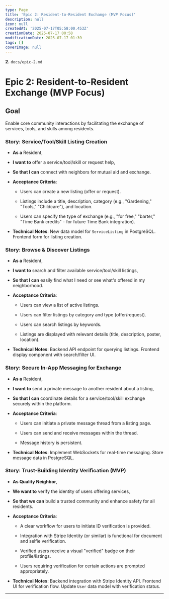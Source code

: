 ```yaml
---
type: Page
title: 'Epic 2: Resident-to-Resident Exchange (MVP Focus)'
description: null
icon: null
createdAt: '2025-07-17T05:58:00.453Z'
creationDate: 2025-07-17 00:58
modificationDate: 2025-07-17 01:39
tags: []
coverImage: null
---
```


**2.** `docs/epic-2.md`

# Epic 2: Resident-to-Resident Exchange (MVP Focus)

## Goal

Enable core community interactions by facilitating the exchange of services, tools, and skills among residents.

### Story: Service/Tool/Skill Listing Creation

- **As a** Resident,

- **I want to** offer a service/tool/skill or request help,

- **So that I can** connect with neighbors for mutual aid and exchange.

- **Acceptance Criteria**:

    - Users can create a new listing (offer or request).

    - Listings include a title, description, category (e.g., "Gardening," "Tools," "Childcare"), and location.

    - Users can specify the type of exchange (e.g., "for free," "barter," "Time Bank credits" - for future Time Bank integration).

- **Technical Notes**: New data model for `ServiceListing` in PostgreSQL. Frontend form for listing creation.

### Story: Browse & Discover Listings

- **As a** Resident,

- **I want to** search and filter available service/tool/skill listings,

- **So that I can** easily find what I need or see what's offered in my neighborhood.

- **Acceptance Criteria**:

    - Users can view a list of active listings.

    - Users can filter listings by category and type (offer/request).

    - Users can search listings by keywords.

    - Listings are displayed with relevant details (title, description, poster, location).

- **Technical Notes**: Backend API endpoint for querying listings. Frontend display component with search/filter UI.

### Story: Secure In-App Messaging for Exchange

- **As a** Resident,

- **I want to** send a private message to another resident about a listing,

- **So that I can** coordinate details for a service/tool/skill exchange securely within the platform.

- **Acceptance Criteria**:

    - Users can initiate a private message thread from a listing page.

    - Users can send and receive messages within the thread.

    - Message history is persistent.

- **Technical Notes**: Implement WebSockets for real-time messaging. Store message data in PostgreSQL.

### Story: Trust-Building Identity Verification (MVP)

- **As Quality Neighbor**,

- **We want to** verify the identity of users offering services,

- **So that we can** build a trusted community and enhance safety for all residents.

- **Acceptance Criteria**:

    - A clear workflow for users to initiate ID verification is provided.

    - Integration with Stripe Identity (or similar) is functional for document and selfie verification.

    - Verified users receive a visual "verified" badge on their profile/listings.

    - Users requiring verification for certain actions are prompted appropriately.

- **Technical Notes**: Backend integration with Stripe Identity API. Frontend UI for verification flow. Update `User` data model with verification status.

---
